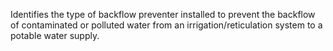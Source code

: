 ﻿Identifies the type of backflow preventer installed to prevent the backflow of contaminated or polluted water from an irrigation/reticulation system to a potable water supply.
